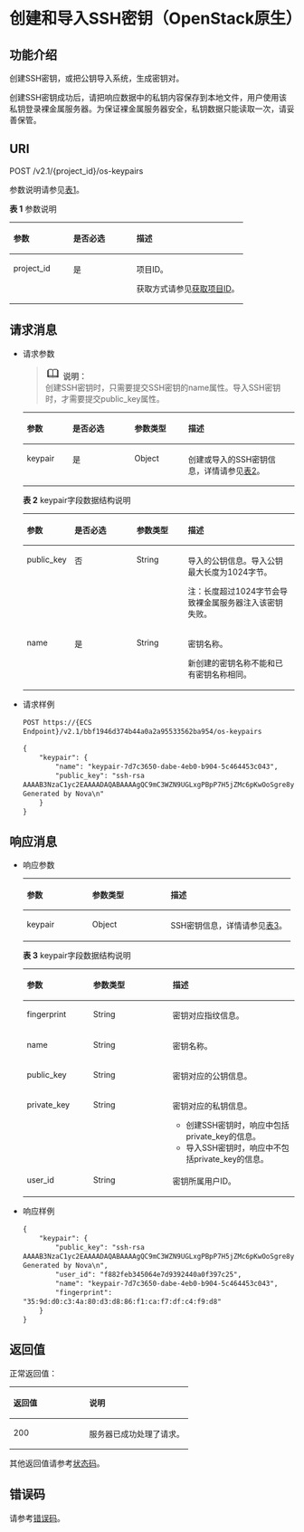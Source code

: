 # 创建和导入SSH密钥（OpenStack原生）<a name="ZH-CN_TOPIC_0060384660"></a>

## 功能介绍<a name="section46928615105534"></a>

创建SSH密钥，或把公钥导入系统，生成密钥对。

创建SSH密钥成功后，请把响应数据中的私钥内容保存到本地文件，用户使用该私钥登录裸金属服务器。为保证裸金属服务器安全，私钥数据只能读取一次，请妥善保管。

## URI<a name="section3181044105534"></a>

POST /v2.1/\{project\_id\}/os-keypairs

参数说明请参见[表1](#table137043339568)。

**表 1**  参数说明

<a name="table137043339568"></a>
<table><thead align="left"><tr id="row6707133385614"><th class="cellrowborder" valign="top" width="25.562556255625562%" id="mcps1.2.4.1.1"><p id="p16860355105534"><a name="p16860355105534"></a><a name="p16860355105534"></a>参数</p>
</th>
<th class="cellrowborder" valign="top" width="27.052705270527056%" id="mcps1.2.4.1.2"><p id="p23511481105534"><a name="p23511481105534"></a><a name="p23511481105534"></a>是否必选</p>
</th>
<th class="cellrowborder" valign="top" width="47.384738473847385%" id="mcps1.2.4.1.3"><p id="p25381808105534"><a name="p25381808105534"></a><a name="p25381808105534"></a>描述</p>
</th>
</tr>
</thead>
<tbody><tr id="row1170718332563"><td class="cellrowborder" valign="top" width="25.562556255625562%" headers="mcps1.2.4.1.1 "><p id="p32953279105534"><a name="p32953279105534"></a><a name="p32953279105534"></a>project_id</p>
</td>
<td class="cellrowborder" valign="top" width="27.052705270527056%" headers="mcps1.2.4.1.2 "><p id="p51969960105534"><a name="p51969960105534"></a><a name="p51969960105534"></a>是</p>
</td>
<td class="cellrowborder" valign="top" width="47.384738473847385%" headers="mcps1.2.4.1.3 "><p id="p48817201105534"><a name="p48817201105534"></a><a name="p48817201105534"></a>项目ID。</p>
<p id="p652825144113"><a name="p652825144113"></a><a name="p652825144113"></a>获取方式请参见<a href="获取项目ID.md">获取项目ID</a>。</p>
</td>
</tr>
</tbody>
</table>

## 请求消息<a name="section61879170105534"></a>

-   请求参数

    >![](public_sys-resources/icon-note.gif) **说明：**   
    >创建SSH密钥时，只需要提交SSH密钥的name属性。导入SSH密钥时，才需要提交public\_key属性。  

    <a name="table40018745105534"></a>
    <table><thead align="left"><tr id="row48164488105534"><th class="cellrowborder" valign="top" width="16.831683168316832%" id="mcps1.1.5.1.1"><p id="p19987085"><a name="p19987085"></a><a name="p19987085"></a>参数</p>
    </th>
    <th class="cellrowborder" valign="top" width="22.772277227722775%" id="mcps1.1.5.1.2"><p id="p09341937982"><a name="p09341937982"></a><a name="p09341937982"></a>是否必选</p>
    </th>
    <th class="cellrowborder" valign="top" width="19.801980198019802%" id="mcps1.1.5.1.3"><p id="p4546697"><a name="p4546697"></a><a name="p4546697"></a>参数类型</p>
    </th>
    <th class="cellrowborder" valign="top" width="40.59405940594059%" id="mcps1.1.5.1.4"><p id="p32738149"><a name="p32738149"></a><a name="p32738149"></a>描述</p>
    </th>
    </tr>
    </thead>
    <tbody><tr id="row6972410105534"><td class="cellrowborder" valign="top" width="16.831683168316832%" headers="mcps1.1.5.1.1 "><p id="p27894300105534"><a name="p27894300105534"></a><a name="p27894300105534"></a>keypair</p>
    </td>
    <td class="cellrowborder" valign="top" width="22.772277227722775%" headers="mcps1.1.5.1.2 "><p id="p993423719814"><a name="p993423719814"></a><a name="p993423719814"></a>是</p>
    </td>
    <td class="cellrowborder" valign="top" width="19.801980198019802%" headers="mcps1.1.5.1.3 "><p id="p8634695105534"><a name="p8634695105534"></a><a name="p8634695105534"></a>Object</p>
    </td>
    <td class="cellrowborder" valign="top" width="40.59405940594059%" headers="mcps1.1.5.1.4 "><p id="p28321695105534"><a name="p28321695105534"></a><a name="p28321695105534"></a>创建或导入的SSH密钥信息，详情请参见<a href="#table44094886105534">表2</a>。</p>
    </td>
    </tr>
    </tbody>
    </table>

    **表 2**  keypair字段数据结构说明

    <a name="table44094886105534"></a>
    <table><thead align="left"><tr id="row40587827105534"><th class="cellrowborder" valign="top" width="17%" id="mcps1.2.5.1.1"><p id="p16104135417242"><a name="p16104135417242"></a><a name="p16104135417242"></a>参数</p>
    </th>
    <th class="cellrowborder" valign="top" width="23%" id="mcps1.2.5.1.2"><p id="p14086419811"><a name="p14086419811"></a><a name="p14086419811"></a>是否必选</p>
    </th>
    <th class="cellrowborder" valign="top" width="19%" id="mcps1.2.5.1.3"><p id="p1110685412246"><a name="p1110685412246"></a><a name="p1110685412246"></a>参数类型</p>
    </th>
    <th class="cellrowborder" valign="top" width="41%" id="mcps1.2.5.1.4"><p id="p41093543243"><a name="p41093543243"></a><a name="p41093543243"></a>描述</p>
    </th>
    </tr>
    </thead>
    <tbody><tr id="row49263560105534"><td class="cellrowborder" valign="top" width="17%" headers="mcps1.2.5.1.1 "><p id="p30925442105534"><a name="p30925442105534"></a><a name="p30925442105534"></a>public_key</p>
    </td>
    <td class="cellrowborder" valign="top" width="23%" headers="mcps1.2.5.1.2 "><p id="p9407741984"><a name="p9407741984"></a><a name="p9407741984"></a>否</p>
    </td>
    <td class="cellrowborder" valign="top" width="19%" headers="mcps1.2.5.1.3 "><p id="p31731563105534"><a name="p31731563105534"></a><a name="p31731563105534"></a>String</p>
    </td>
    <td class="cellrowborder" valign="top" width="41%" headers="mcps1.2.5.1.4 "><p id="p20119786105534"><a name="p20119786105534"></a><a name="p20119786105534"></a>导入的公钥信息。导入公钥最大长度为1024字节。</p>
    <p id="p46860349105534"><a name="p46860349105534"></a><a name="p46860349105534"></a>注：长度超过1024字节会导致<span id="text10252131514405"><a name="text10252131514405"></a><a name="text10252131514405"></a>裸金属服务器</span><span id="text42529159407"><a name="text42529159407"></a><a name="text42529159407"></a></span>注入该密钥失败。</p>
    </td>
    </tr>
    <tr id="row19089958105534"><td class="cellrowborder" valign="top" width="17%" headers="mcps1.2.5.1.1 "><p id="p2782726105534"><a name="p2782726105534"></a><a name="p2782726105534"></a>name</p>
    </td>
    <td class="cellrowborder" valign="top" width="23%" headers="mcps1.2.5.1.2 "><p id="p040720411810"><a name="p040720411810"></a><a name="p040720411810"></a>是</p>
    </td>
    <td class="cellrowborder" valign="top" width="19%" headers="mcps1.2.5.1.3 "><p id="p3855315105534"><a name="p3855315105534"></a><a name="p3855315105534"></a>String</p>
    </td>
    <td class="cellrowborder" valign="top" width="41%" headers="mcps1.2.5.1.4 "><p id="p43845137105534"><a name="p43845137105534"></a><a name="p43845137105534"></a>密钥名称。</p>
    <p id="p59061918105534"><a name="p59061918105534"></a><a name="p59061918105534"></a>新创建的密钥名称不能和已有密钥名称相同。</p>
    </td>
    </tr>
    </tbody>
    </table>


-   请求样例

    ```
    POST https://{ECS Endpoint}/v2.1/bbf1946d374b44a0a2a95533562ba954/os-keypairs
    ```

    ```
    {
        "keypair": {
            "name": "keypair-7d7c3650-dabe-4eb0-b904-5c464453c043",
            "public_key": "ssh-rsa AAAAB3NzaC1yc2EAAAADAQABAAAAgQC9mC3WZN9UGLxgPBpP7H5jZMc6pKwOoSgre8yun6REFktn/Kz7DUt9jaR1UJyRzHxITfCfAIgSxPdGqB/oF1suMyWgu5i0625vavLB5z5kC8Hq3qZJ9zJO1poE1kyD+htiTtPWJ88e12xuH2XB/CZN9OpEiF98hAagiOE0EnOS5Q== Generated by Nova\n"
        }
    }
    ```


## 响应消息<a name="section33789573105534"></a>

-   响应参数

    <a name="table32814569105534"></a>
    <table><thead align="left"><tr id="row31072960105534"><th class="cellrowborder" valign="top" width="24.39%" id="mcps1.1.4.1.1"><p id="p104001675252"><a name="p104001675252"></a><a name="p104001675252"></a>参数</p>
    </th>
    <th class="cellrowborder" valign="top" width="29.270000000000003%" id="mcps1.1.4.1.2"><p id="p840215762519"><a name="p840215762519"></a><a name="p840215762519"></a>参数类型</p>
    </th>
    <th class="cellrowborder" valign="top" width="46.339999999999996%" id="mcps1.1.4.1.3"><p id="p1040516718253"><a name="p1040516718253"></a><a name="p1040516718253"></a>描述</p>
    </th>
    </tr>
    </thead>
    <tbody><tr id="row30545796105534"><td class="cellrowborder" valign="top" width="24.39%" headers="mcps1.1.4.1.1 "><p id="p58290412105534"><a name="p58290412105534"></a><a name="p58290412105534"></a>keypair</p>
    </td>
    <td class="cellrowborder" valign="top" width="29.270000000000003%" headers="mcps1.1.4.1.2 "><p id="p23902945105534"><a name="p23902945105534"></a><a name="p23902945105534"></a>Object</p>
    </td>
    <td class="cellrowborder" valign="top" width="46.339999999999996%" headers="mcps1.1.4.1.3 "><p id="p57090378105534"><a name="p57090378105534"></a><a name="p57090378105534"></a>SSH密钥信息，详情请参见<a href="#table11390225105534">表3</a>。</p>
    </td>
    </tr>
    </tbody>
    </table>

    **表 3**  keypair字段数据结构说明

    <a name="table11390225105534"></a>
    <table><thead align="left"><tr id="row13107196105534"><th class="cellrowborder" valign="top" width="24.39%" id="mcps1.2.4.1.1"><p id="p4172201014255"><a name="p4172201014255"></a><a name="p4172201014255"></a>参数</p>
    </th>
    <th class="cellrowborder" valign="top" width="29.270000000000003%" id="mcps1.2.4.1.2"><p id="p10173141011254"><a name="p10173141011254"></a><a name="p10173141011254"></a>参数类型</p>
    </th>
    <th class="cellrowborder" valign="top" width="46.339999999999996%" id="mcps1.2.4.1.3"><p id="p817617100257"><a name="p817617100257"></a><a name="p817617100257"></a>描述</p>
    </th>
    </tr>
    </thead>
    <tbody><tr id="row45769827105534"><td class="cellrowborder" valign="top" width="24.39%" headers="mcps1.2.4.1.1 "><p id="p16368506105534"><a name="p16368506105534"></a><a name="p16368506105534"></a>fingerprint</p>
    </td>
    <td class="cellrowborder" valign="top" width="29.270000000000003%" headers="mcps1.2.4.1.2 "><p id="p50780601105534"><a name="p50780601105534"></a><a name="p50780601105534"></a>String</p>
    </td>
    <td class="cellrowborder" valign="top" width="46.339999999999996%" headers="mcps1.2.4.1.3 "><p id="p19588041105534"><a name="p19588041105534"></a><a name="p19588041105534"></a>密钥对应指纹信息。</p>
    </td>
    </tr>
    <tr id="row42074647105534"><td class="cellrowborder" valign="top" width="24.39%" headers="mcps1.2.4.1.1 "><p id="p52603235105534"><a name="p52603235105534"></a><a name="p52603235105534"></a>name</p>
    </td>
    <td class="cellrowborder" valign="top" width="29.270000000000003%" headers="mcps1.2.4.1.2 "><p id="p33003603105534"><a name="p33003603105534"></a><a name="p33003603105534"></a>String</p>
    </td>
    <td class="cellrowborder" valign="top" width="46.339999999999996%" headers="mcps1.2.4.1.3 "><p id="p56046159105534"><a name="p56046159105534"></a><a name="p56046159105534"></a>密钥名称。</p>
    </td>
    </tr>
    <tr id="row34653390105534"><td class="cellrowborder" valign="top" width="24.39%" headers="mcps1.2.4.1.1 "><p id="p55461192105534"><a name="p55461192105534"></a><a name="p55461192105534"></a>public_key</p>
    </td>
    <td class="cellrowborder" valign="top" width="29.270000000000003%" headers="mcps1.2.4.1.2 "><p id="p63171587105534"><a name="p63171587105534"></a><a name="p63171587105534"></a>String</p>
    </td>
    <td class="cellrowborder" valign="top" width="46.339999999999996%" headers="mcps1.2.4.1.3 "><p id="p16624935105534"><a name="p16624935105534"></a><a name="p16624935105534"></a>密钥对应的公钥信息。</p>
    </td>
    </tr>
    <tr id="row15406687105534"><td class="cellrowborder" valign="top" width="24.39%" headers="mcps1.2.4.1.1 "><p id="p39982130105534"><a name="p39982130105534"></a><a name="p39982130105534"></a>private_key</p>
    </td>
    <td class="cellrowborder" valign="top" width="29.270000000000003%" headers="mcps1.2.4.1.2 "><p id="p17327106105534"><a name="p17327106105534"></a><a name="p17327106105534"></a>String</p>
    </td>
    <td class="cellrowborder" valign="top" width="46.339999999999996%" headers="mcps1.2.4.1.3 "><p id="p61318326105534"><a name="p61318326105534"></a><a name="p61318326105534"></a>密钥对应的私钥信息。</p>
    <a name="ul53408548183356"></a><a name="ul53408548183356"></a><ul id="ul53408548183356"><li>创建SSH密钥时，响应中包括private_key的信息。</li><li>导入SSH密钥时，响应中不包括private_key的信息。</li></ul>
    </td>
    </tr>
    <tr id="row14994025105534"><td class="cellrowborder" valign="top" width="24.39%" headers="mcps1.2.4.1.1 "><p id="p6556527105534"><a name="p6556527105534"></a><a name="p6556527105534"></a>user_id</p>
    </td>
    <td class="cellrowborder" valign="top" width="29.270000000000003%" headers="mcps1.2.4.1.2 "><p id="p61316685105534"><a name="p61316685105534"></a><a name="p61316685105534"></a>String</p>
    </td>
    <td class="cellrowborder" valign="top" width="46.339999999999996%" headers="mcps1.2.4.1.3 "><p id="p595628105534"><a name="p595628105534"></a><a name="p595628105534"></a>密钥所属用户ID。</p>
    </td>
    </tr>
    </tbody>
    </table>


-   响应样例

    ```
    {
        "keypair": {
            "public_key": "ssh-rsa AAAAB3NzaC1yc2EAAAADAQABAAAAgQC9mC3WZN9UGLxgPBpP7H5jZMc6pKwOoSgre8yun6REFktn/Kz7DUt9jaR1UJyRzHxITfCfAIgSxPdGqB/oF1suMyWgu5i0625vavLB5z5kC8Hq3qZJ9zJO1poE1kyD+htiTtPWJ88e12xuH2XB/CZN9OpEiF98hAagiOE0EnOS5Q== Generated by Nova\n",
            "user_id": "f882feb345064e7d9392440a0f397c25",
            "name": "keypair-7d7c3650-dabe-4eb0-b904-5c464453c043",
            "fingerprint": "35:9d:d0:c3:4a:80:d3:d8:86:f1:ca:f7:df:c4:f9:d8"
        }
    }
    ```


## 返回值<a name="section7610951"></a>

正常返回值：

<a name="zh-cn_topic_0106040941_table753804619176"></a>
<table><thead align="left"><tr id="zh-cn_topic_0106040941_row10735134615172"><th class="cellrowborder" valign="top" width="42.42%" id="mcps1.1.3.1.1"><p id="zh-cn_topic_0106040941_p19735204616177"><a name="zh-cn_topic_0106040941_p19735204616177"></a><a name="zh-cn_topic_0106040941_p19735204616177"></a>返回值</p>
</th>
<th class="cellrowborder" valign="top" width="57.58%" id="mcps1.1.3.1.2"><p id="zh-cn_topic_0106040941_p207355465176"><a name="zh-cn_topic_0106040941_p207355465176"></a><a name="zh-cn_topic_0106040941_p207355465176"></a>说明</p>
</th>
</tr>
</thead>
<tbody><tr id="zh-cn_topic_0106040941_row1473514621713"><td class="cellrowborder" valign="top" width="42.42%" headers="mcps1.1.3.1.1 "><p id="zh-cn_topic_0106040941_p13735144611178"><a name="zh-cn_topic_0106040941_p13735144611178"></a><a name="zh-cn_topic_0106040941_p13735144611178"></a>200</p>
</td>
<td class="cellrowborder" valign="top" width="57.58%" headers="mcps1.1.3.1.2 "><p id="zh-cn_topic_0106040941_p207351246161711"><a name="zh-cn_topic_0106040941_p207351246161711"></a><a name="zh-cn_topic_0106040941_p207351246161711"></a>服务器已成功处理了请求。</p>
</td>
</tr>
</tbody>
</table>

其他返回值请参考[状态码](状态码.md)。

## 错误码<a name="section14752650154917"></a>

请参考[错误码](错误码.md)。

